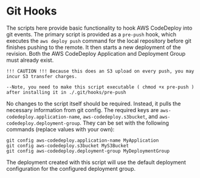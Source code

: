 Git Hooks
=========

The scripts here provide basic functionality to hook AWS CodeDeploy into git
events. The primary script is provided as a `pre-push` hook, which executes the
`aws deploy push` command for the local repository before git finishes pushing
to the remote. It then starts a new deployment of the revision. Both the AWS
CodeDeploy Application and Deployment Group must already exist.

    !!! CAUTION !!! Because this does an S3 upload on every push, you may incur S3 transfer charges.

    --Note, you need to make this script executable ( chmod +x pre-push ) after installing it in ./.git/hooks/pre-push

No changes to the script itself should be required. Instead, it pulls the
necessary information from git config. The required keys are
`aws-codedeploy.application-name`, `aws-codedeploy.s3bucket`, and
`aws-codedeploy.deployment-group`. They can be set with the following commands
(replace values with your own):

    git config aws-codedeploy.application-name MyApplication
    git config aws-codedeploy.s3bucket MyS3Bucket
    git config aws-codedeploy.deployment-group MyDeploymentGroup

The deployment created with this script will use the default deployment
configuration for the configured deployment group.
